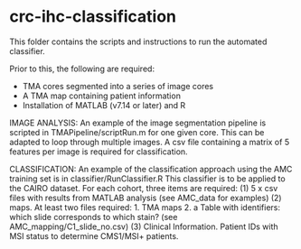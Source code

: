 # crc-ihc-classification

This folder contains the scripts and instructions to run the automated classifier.

Prior to this, the following are required:
* TMA cores segmented into a series of image cores
* A TMA map containing patient information
* Installation of MATLAB (v7.14 or later) and R

IMAGE ANALYSIS:
An example of the image segmentation pipeline is scripted in TMAPipeline/scriptRun.m for one given core.
This can be adapted to loop through multiple images.
A csv file containing a matrix of 5 features per image is required for classification.

CLASSIFICATION:
An example of the classification approach using the AMC training set is in classifier/RunClassifier.R
This classifier is to be applied to the CAIRO dataset.
For each cohort, three items are required: 
(1) 5 x csv files with results from MATLAB analysis (see AMC_data for examples)
(2) maps. At least two files required: 1. TMA maps 2. a Table with identifiers: which slide corresponds to which stain? (see AMC_mapping/C1_slide_no.csv)
(3) Clinical Information. Patient IDs with MSI status to determine CMS1/MSI+ patients.

